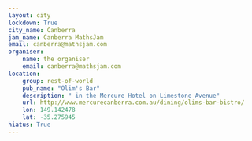 ```yaml
---
layout: city                                           
lockdown: True
city_name: Canberra
jam_name: Canberra MathsJam
email: canberra@mathsjam.com
organiser:
    name: the organiser
    email: canberra@mathsjam.com
location:
    group: rest-of-world
    pub_name: "Olim's Bar"
    description: " in the Mercure Hotel on Limestone Avenue"
    url: http://www.mercurecanberra.com.au/dining/olims-bar-bistro/
    lon: 149.142478
    lat: -35.275945
hiatus: True
---
```

